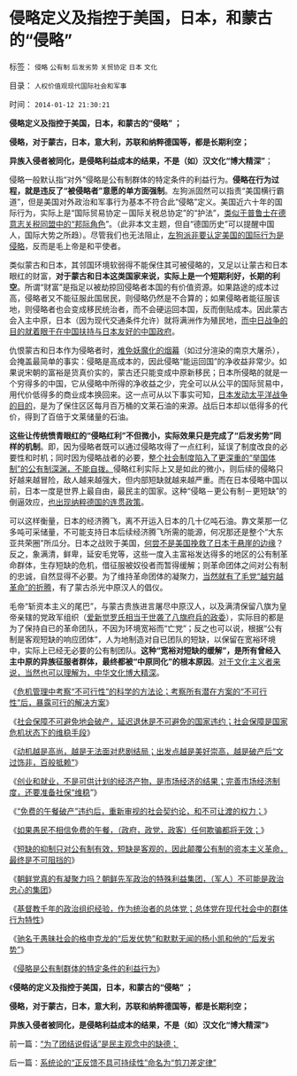# 侵略定义及指控于美国，日本，和蒙古的“侵略”

标签： `侵略` `公有制` `后发劣势` `关贸协定` `日本` `文化` 

目录： `人权价值观现代国际社会和军事`

时间： `2014-01-12 21:30:21`

**侵略定义及指控于美国，日本，和蒙古的“侵略” ；**

**侵略，对于蒙古，日本，意大利，苏联和纳粹德国等，都是长期利空；**

**异族入侵者被同化，是侵略利益成本的结果，不是（如）汉文化“博大精深”**；

侵略一般默认指“对外”侵略是公有制群体的特定条件的利益行为。**侵略在行为过程，就是违反了“被侵略者”意愿的单方面强制**。左狗派固然可以指责“美国横行霸道”，但是美国对外政治和军事行为基本不符合此“侵略”定义。美国近六十年的国际行为，实际上是“国际贸易协定－国际关税总协定”的“护法”，[类似于普鲁士在德意志关税同盟中的“邦际角色](../../../2011/11/10/WTO中看民主法治最早的约法、协商和仲裁形态.md)”。（此非本文主题，但自“德国历史”可以提醒中国人，国际大势之所趋）。尽管我们也无法阻止，[左狗派非要认定美国的国际行为是侵略](../../../2008/7/19/美国战无不胜的强大，纯属狗屎运.md)，反而是毛上帝是和平使者。

类似蒙古和日本，其邻国环境软弱得不能保住其可被侵略的，又足以让蒙古和日本眼红的财富，**对于蒙古和日本这类国家来说，实际上是一个短期利好，长期的利空**。所谓“财富”是指足以被劫掠回侵略者本国的有价值资源。如果路途的成本过高，侵略者又不能征服此国居民，则侵略仍然是不合算的；如果侵略者能征服该地，则侵略者也会变成移民统治者，而不会硬运回本国，反而倒贴成本。因此蒙古会入主中原，日本（因为现代交通条件允许）就将满洲作为殖民地，[而中日战争的目的就着眼于在中国扶持与日本友好的中国政府](../../../2011/1/13/五四无厘头运动赔四千万大洋送掉外蒙古.md)。

仇恨蒙古和日本作为侵略者时，[难免妖魔化的烟幕](../../../2008/11/27/血的教训：不要妖魔化敌人.md)（如过分渲染的南京大屠杀），会掩盖最简单的事实：侵略是高成本的，因此侵略“能运回国”的净收益非常少。如果说宋朝的富裕是货真价实的，蒙古还只能变成中原新移民；日本所侵略的就是一个穷得多的中国，它从侵略中所得的净收益之少，完全可以从公平的国际贸易中，用代价低得多的商业成本换回来。这一点可从以下事实可知，[日本发动太平洋战争的目的](../../../2011/1/14/日本的战争目的和汪精卫南京政权的性质.md)，是为了保住区区每月百万桶的文莱石油的来源。战后日本却以低得多的代价，得到了百倍于文莱储量的石油。

**这些让传统愤青眼红的“侵略红利”不但微小，实际效果只是完成了“后发劣势”同样的机制**。即，因为侵略者既可以通过侵略攻得了一点红利，延误了制度改良的必要性和时机；同时因为侵略战者的必要，[整个社会制度陷入了更深重的“举国体制”的公有制深渊，不能自拨。](../../../2014/1/1/公有制社会不是对外侵略就是自相残杀.md)侵略红利实际上又是如此的微小，则后续的侵略只好越来越冒险，敌人越来越强大，但内部短缺就越来越严重。而在日本侵略中国以前，日本一度是世界上最自由，最民主的国家。这种“侵略－更公有制－更短缺”的倒逼效应，[也出现纳粹德国的连贯政策](../../../2009/12/12/法西斯德国战争的目的是什么呢？.md)。

可以这样衡量，日本的经济腾飞，离不开运入日本的几十亿吨石油。靠文莱那一亿多吨可采储量，不可能支持日本后续经济腾飞所需的能源，何况那还是整个“大东亚共荣圈”所瓜分。日本之战败于美国，[何尝不是美国挽救了日本于悬崖的边缘](../../../2011/1/6/日本传统文化拖了日本经济的后腿.md)？反之，象满清，鲜卑，延安毛党等，这些一度入主富裕发达得多的地区的公有制革命群体，生存短缺的危机，借征服被奴役者而暂得缓解；则革命团体之间对公有制的忠诚，自然显得不必要。为了维持革命团体的凝聚力，[当然就有了毛党“越穷越革命”的折腾](../../../2010/10/11/五四皮之不存毛将安附.md)，有了蒙古杀光中原汉人的倡仪。

毛帝“斩资本主义的尾巴”，与蒙古贵族进言屠尽中原汉人，以及满清保留八旗为皇帝亲辖的党政军组织（[爱新觉罗氏相当于世袭了八旗府兵的政委](../../../2013/12/8/从隋唐的府兵到明朝卫所及满清八旗绿营的制度沿革.md)），实际目的都是为了保持自已的革命团队，不因为环境宽裕而“亡党”；反之也可以说，根据“公有制是客观短缺的响应团体”，人为地制造对自已团队的短缺，以保留在宽裕环境中，实际上已经无必要的公有制团队。**这种“宽裕对短缺的缓解”，是所有曾经入主中原的异族征服者群体，最终都被“中原同化”的根本原因**。[对于文化主义者来说，当然也可以理解为，中华文化博大精深](../../../2010/6/2/道德史观“夷夏之防”历史民族主义流派.md)。

《[危机管理中考察“不可行性”的科学的方法论；考察所有潜在方案的“不可行性”后，暴露可行的解决方案](../../../2013/12/9/危机管理中考察“不可行性”的科学的方法论.md)》

《[社会保障不可避免地会破产，延迟退休是不可避免的国家违约；社会保障是国家危机状态下的维稳手段](../../../2013/12/14/社会保障不可避免地会破产,延迟退休是不可避免的国家违约.md)》

《[动机越是高尚，越是无法面对悲剧结局；出发点越是美好崇高，越是破产后“文过饰非，百般抵赖”](../../../2013/12/17/社会主义难题是“骗局不可避免地破产后，如何收场？”.md)》

《[创业和就业，不是可供计划的经济产物，是市场经济的结果；完善市场经济制度，还要准备社保“维稳](../../../2013/12/18/让自由带动增长，创业和就业，都不是可以政府计划的结果.md)”》

《[“免费的午餐破产”违约后，重新审视的社会契约论，和不可让渡的权力；](../../../2013/12/21/“免费的午餐”破产后，重新审视社会契约论和不可让渡的权力.md)》

《[如果愚民不相信免费的午餐，（政府，政党，政客）任何欺骗都将无效；](../../../2013/12/23/宣传不能制造愚民，政府本身就是愚民所缔造.md)》

《[短缺的抑制只对公有制有效，短缺是客观的，因此颠覆公有制的资本主义革命，最终是不可阻挡的](../../../2013/12/26/短缺只抑制公有制，短缺催化了资本主义的升级换代.md)》

《[朝鲜党真的有凝聚力吗？朝鲜先军政治的特殊利益集团，（军人）不可能是政治忠心的集团](../../../2013/12/29/朝鲜先军政治的特殊利益集团，不可能是政治忠心的集团.md)》

《[基督教千年的政治组织经验，作为统治者的总体党；总体党在现代社会中的群体行为特性](../../../2014/1/1/总体党在现代社会中的群体行为特性.md)》

《[驰名于愚昧社会的格申克龙的“后发优势”和默默无闻的杨小凯和他的“后发劣势”](../../../2014/1/4/人类历史上政治最黑暗的20世纪，格申克龙“后发优势”.md)》

《[侵略是公有制群体的特定条件的利益行为](../../../2014/1/9/侵略是公有制群体的特定条件的利益行为.md)》

《**侵略的定义及指控于美国，日本，和蒙古的“侵略” ；**

**侵略，对于蒙古，日本，意大利，苏联和纳粹德国等，都是长期利空；**

**异族入侵者被同化，是侵略利益成本的结果，不是（如）汉文化“博大精深”**》



前一篇：[“为了团结说假话”是民主观念中的缺德；](../../../2014/1/12/“为了团结说假话”是民主观念中的缺德；.md)

后一篇：[系统论的“正反馈不具可持续性”命名为“剪刀差定律”](../../../2014/1/14/系统论的“正反馈不具可持续性”命名为“剪刀差定律”.md)